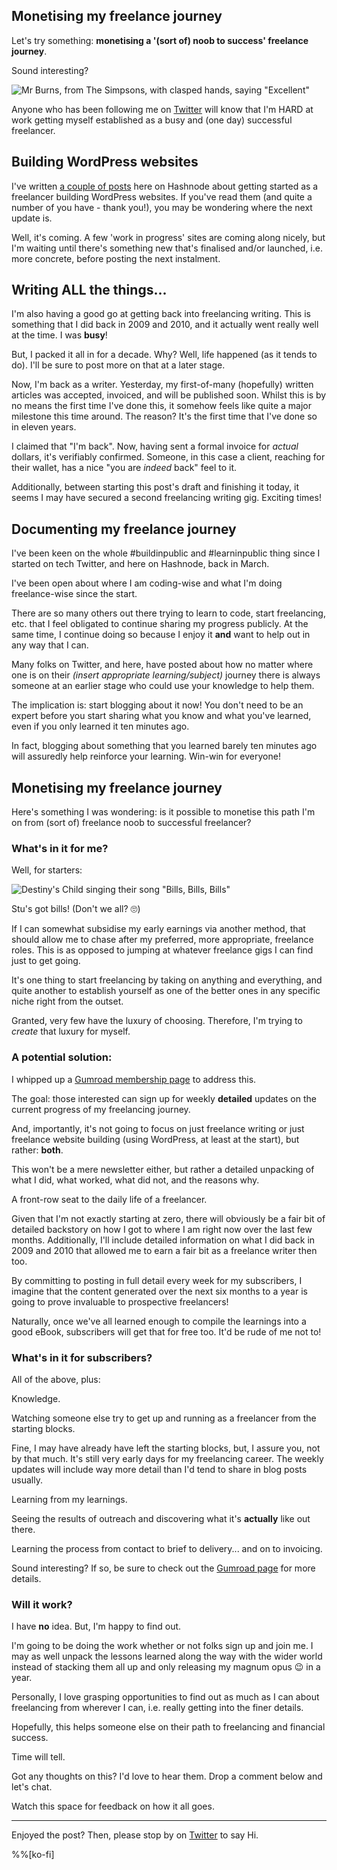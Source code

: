 ## Monetising my freelance journey

Let's try something: **monetising a '(sort of) noob to success' freelance journey**.

Sound interesting?

![Mr Burns, from The Simpsons, with clasped hands, saying "Excellent"](https://cdn.hashnode.com/res/hashnode/image/upload/v1629190206600/mpIJQw-US.png)

Anyone who has been following me on [Twitter](https://twitter.com/aldercode) will know that I'm HARD at work getting myself established as a busy and (one day) successful freelancer.

## Building WordPress websites ##

I've written [a couple of posts](https://blog.aldercode.com/series/freelancing-wp) here on Hashnode about getting started as a freelancer building WordPress websites. If you've read them (and quite a number of you have - thank you!), you may be wondering where the next update is. 

Well, it's coming. A few 'work in progress' sites are coming along nicely, but I'm waiting until there's something new that's finalised and/or launched, i.e. more concrete, before posting the next instalment. 

## Writing ALL the things... ##

I'm also having a good go at getting back into freelancing writing. This is something that I did back in 2009 and 2010, and it actually went really well at the time. I was **busy**!

But, I packed it all in for a decade. Why? Well, life happened (as it tends to do). I'll be sure to post more on that at a later stage. 

Now, I'm back as a writer. Yesterday, my first-of-many (hopefully) written articles was accepted, invoiced, and will be published soon. Whilst this is by no means the first time I've done this, it somehow feels like quite a major milestone this time around. The reason? It's the first time that I've done so in eleven years. 

I claimed that "I'm back". Now, having sent a formal invoice for *actual* dollars, it's verifiably confirmed. Someone, in this case a client, reaching for their wallet, has a nice "you are *indeed* back" feel to it.

Additionally, between starting this post's draft and finishing it today, it seems I may have secured a second freelancing writing gig. Exciting times!

## Documenting my freelance journey ##

I've been keen on the whole #buildinpublic and #learninpublic thing since I started on tech Twitter, and here on Hashnode, back in March.

I've been open about where I am coding-wise and what I'm doing freelance-wise since the start.

There are so many others out there trying to learn to code, start freelancing, etc. that I feel obligated to continue sharing my progress publicly. At the same time, I continue doing so because I enjoy it **and** want to help out in any way that I can.

Many folks on Twitter, and here, have posted about how no matter where one is on their *(insert appropriate learning/subject)* journey there is always someone at an earlier stage who could use your knowledge to help them. 

The implication is: start blogging about it now! You don't need to be an expert before you start sharing what you know and what you've learned, even if you only learned it ten minutes ago.

In fact, blogging about something that you learned barely ten minutes ago will assuredly help reinforce your learning. Win-win for everyone!

## Monetising my freelance journey ##

Here's something I was wondering: is it possible to monetise this path I'm on from (sort of) freelance noob to successful freelancer?

### What's in it for me? ###

Well, for starters:

![Destiny's Child singing their song "Bills, Bills, Bills"](https://cdn.hashnode.com/res/hashnode/image/upload/v1629193653847/FTbOEJQ-i.jpeg)

Stu's got bills! (Don't we all? 🙄)

If I can somewhat subsidise my early earnings via another method, that should allow me to chase after my preferred, more appropriate, freelance roles. This is as opposed to jumping at whatever freelance gigs I can find just to get going.

It's one thing to start freelancing by taking on anything and everything, and quite another to establish yourself as one of the better ones in any specific niche right from the outset.

Granted, very few have the luxury of choosing. Therefore, I'm trying to *create* that luxury for myself.

### A potential solution: ###

I whipped up a [Gumroad membership page](https://aldercode.gumroad.com/l/goingfreelance) to address this. 

The goal: those interested can sign up for weekly **detailed** updates on the current progress of my freelancing journey. 

And, importantly, it's not going to focus on just freelance writing or just freelance website building (using WordPress, at least at the start), but rather: **both**.

This won't be a mere newsletter either, but rather a detailed unpacking of what I did, what worked, what did not, and the reasons why.

A front-row seat to the daily life of a freelancer.

Given that I'm not exactly starting at zero, there will obviously be a fair bit of detailed backstory on how I got to where I am right now over the last few months. Additionally, I'll include detailed information on what I did back in 2009 and 2010 that allowed me to earn a fair bit as a freelance writer then too.

By committing to posting in full detail every week for my subscribers, I imagine that the content generated over the next six months to a year is going to prove invaluable to prospective freelancers!

Naturally, once we've all learned enough to compile the learnings into a good eBook, subscribers will get that for free too. It'd be rude of me not to!

### What's in it for subscribers? ###

All of the above, plus: 

Knowledge. 

Watching someone else try to get up and running as a freelancer from the starting blocks. 

Fine, I may have already have left the starting blocks, but, I assure you, not by that much. It's still very early days for my freelancing career. The weekly updates will include way more detail than I'd tend to share in blog posts usually. 

Learning from my learnings.

Seeing the results of outreach and discovering what it's **actually** like out there.

Learning the process from contact to brief to delivery... and on to invoicing.

Sound interesting? If so, be sure to check out the [Gumroad page](https://aldercode.gumroad.com/l/goingfreelance) for more details.

### Will it work? ###

I have **no** idea. But, I'm happy to find out.

I'm going to be doing the work whether or not folks sign up and join me. I may as well unpack the lessons learned along the way with the wider world instead of stacking them all up and only releasing my magnum opus 😉 in a year.

Personally, I love grasping opportunities to find out as much as I can about freelancing from wherever I can, i.e. really getting into the finer details. 

Hopefully, this helps someone else on their path to freelancing and financial success.

Time will tell.

Got any thoughts on this? I'd love to hear them. Drop a comment below and let's chat.

Watch this space for feedback on how it all goes.

---
Enjoyed the post? Then, please stop by on [Twitter](https://twitter.com/aldercode) to say Hi. 

%%[ko-fi]